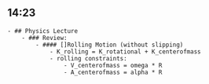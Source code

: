## 14:23
	- ## Physics Lecture
		- ### Review:
			- #### []Rolling Motion (without slipping)
				- K_rolling = K_rotational + K_centerofmass
				- rolling constraints:
					- V_centerofmass = omega * R
					- A_centerofmass = alpha * R